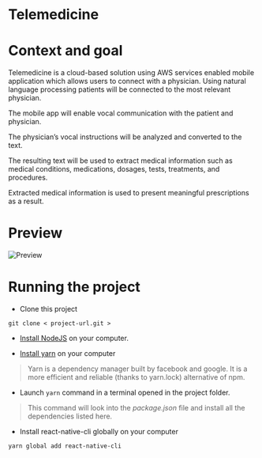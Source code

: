 # Telemedicine


# Context and goal

Telemedicine is a cloud-based solution using AWS services enabled mobile application which allows users to connect with a physician. Using natural language processing patients will be connected to the most relevant physician. 

The mobile app will enable vocal communication with the patient and physician.

The physician’s vocal instructions will be analyzed and converted to the text.

The resulting text will be used to extract medical information such as medical conditions, medications, dosages, tests, treatments, and procedures.

Extracted medical information is used to present meaningful prescriptions as a result. 


# Preview
![Preview](http://demo/2.jpg)


# Running the project

- Clone this project
```
git clone < project-url.git >
```

- [Install NodeJS](https://nodejs.org/en/) on your computer.

- [Install yarn](https://yarnpkg.com/en/docs/install) on your computer
> Yarn is a dependency manager built by facebook and google. It is a more efficient and reliable (thanks to yarn.lock) alternative of npm.

- Launch ``` yarn ``` command in a terminal opened in the project folder.
> This command will look into the *package.json* file and install all the dependencies listed here.

- Install react-native-cli globally on your computer
```
yarn global add react-native-cli